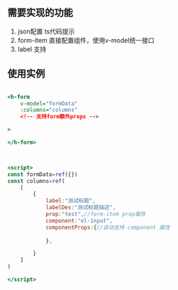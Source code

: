 <!--
 * @Author: hzm
 * @Date: 2022-09-14 15:26:48
 * @Description: 
-->

## 需要实现的功能

1. json配置 ts代码提示
2. form-item 直接配置组件，使用v-model统一接口
3. label 支持



## 使用实例

```htm

<h-form 
    v-model="formData"
    :columns="columns"
    <!-- 支持form额外props -->

>

</h-form>



<script>
const formData=ref({})
const columns=ref(
    [
        {
            label:"测试标题",
            labelDes:"测试标题描述",
            prop:"test",//form-item prop属性
            component:"el-input",
            componentProps:{//自动支持 component 属性
                
            },

        }
    ]
)

</script>




```







